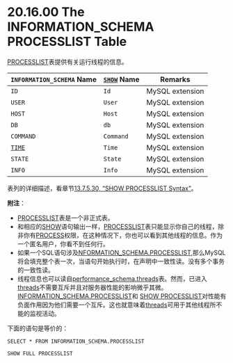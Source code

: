# 20.16.00 The INFORMATION_SCHEMA PROCESSLIST Table

[PROCESSLIST]()表提供有关运行线程的信息。

<table>
<thead>
<tr>
	<th scope="col"><code class="literal">INFORMATION_SCHEMA</code> Name</th>
	<th scope="col"><a class="link" href="show.html" title="13.7.5. SHOW Syntax"><code class="literal">SHOW</code></a> Name</th>
	<th scope="col">Remarks</th>
</tr>
</thead>

<tbody>
<tr>
	<td scope="row"><code class="literal">ID</code></td>
	<td><code class="literal">Id</code></td>
	<td>MySQL extension</td>
</tr>

<tr>
	<td scope="row"><code class="literal">USER</code></td>
	<td><code class="literal">User</code></td>
	<td>MySQL extension</td>
</tr>

<tr>
	<td scope="row"><code class="literal">HOST</code></td>
	<td><code class="literal">Host</code></td>
	<td>MySQL extension</td>
</tr>

<tr>
	<td scope="row"><code class="literal">DB</code></td>
	<td><code class="literal">db</code></td>
	<td>MySQL extension</td>
</tr>

<tr>
	<td scope="row"><code class="literal">COMMAND</code></td>
	<td><code class="literal">Command</code></td>
	<td>MySQL extension</td>
</tr>

<tr>
	<td scope="row"><a class="link" href="time.html" title="11.3.2. The TIME Type"><code class="literal">TIME</code></a></td>
	<td><code class="literal">Time</code></td>
	<td>MySQL extension</td>
</tr>

<tr>
	<td scope="row"><code class="literal">STATE</code></td>
	<td><code class="literal">State</code></td>
	<td>MySQL extension</td>
</tr>

<tr>
	<td scope="row"><code class="literal">INFO</code></td>
	<td><code class="literal">Info</code></td>
	<td>MySQL extension</td>
</tr>
</tbody>
</table>

表列的详细描述，看章节[13.7.5.30, “SHOW PROCESSLIST Syntax”]()。

**附注**：

- [PROCESSLIST]()表是一个非正式表。
- 和相应的[SHOW]()语句输出一样，[PROCESSLIST]()表只能显示你自己的线程，除非你有[PROCESS]()权限，在这种情况下，你也可以看到其他线程的信息。作为一个匿名用户，你看不到任何行。
- 如果一个SQL语句涉及[NFORMATION_SCHEMA.PROCESSLIST](),那么MySQL将会填充整个表一次，当语句开始执行时，在声明中一致性读。没有多个事务的一致性读。
- 线程信息也可以读自[performance_schema.threads]()表。然而，已进入[threads]()不需要互斥并且对服务器性能的影响微乎其微。[INFORMATION_SCHEMA.PROCESSLIST]()和 [SHOW PROCESSLIST]()对性能有负面作用因为他们需要一个互斥。这也就意味着[threads]()可用于其他线程所不能的监视活动。

下面的语句是等价的：

	SELECT * FROM INFORMATION_SCHEMA.PROCESSLIST
	
	SHOW FULL PROCESSLIST

